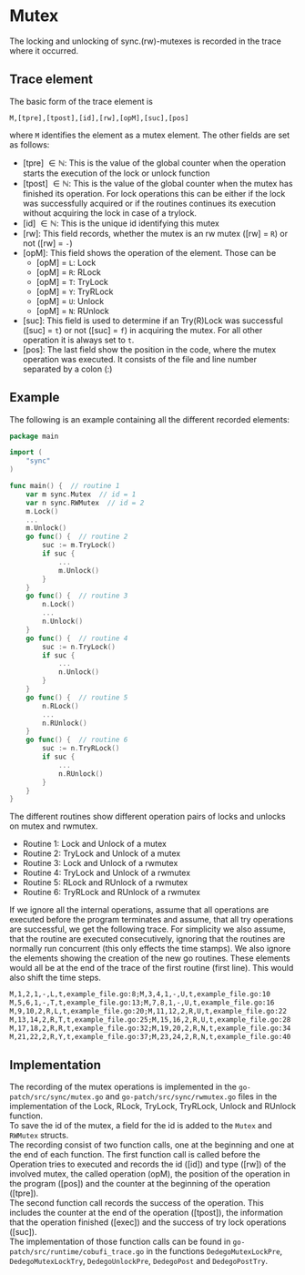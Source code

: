 # Mutex
The locking and unlocking of sync.(rw)-mutexes is recorded in the trace where it occurred.

## Trace element
The basic form of the trace element is 
```
M,[tpre],[tpost],[id],[rw],[opM],[suc],[pos]
```
where `M` identifies the element as a mutex element.
The other fields are set as follows:
- [tpre] $\in \mathbb N$: This is the value of the global counter when the operation starts 
the execution of the lock or unlock function
- [tpost] $\in \mathbb N$: This is the value of the global counter when the mutex has finished its operation. For lock operations this can be either if the lock was successfully acquired or if the routines continues its execution without 
acquiring the lock in case of a trylock. 
- [id] $\in \mathbb N$: This is the unique id identifying this mutex
- [rw]: This field records, whether the mutex is an rw mutex ([rw] = `R`) or not
([rw] = `-`)
- [opM]: This field shows the operation of the element. Those can be
  - [opM] = `L`: Lock
  - [opM] = `R`: RLock
  - [opM] = `T`: TryLock
  - [opM] = `Y`: TryRLock
  - [opM] = `U`: Unlock
  - [opM] = `N`: RUnlock
- [suc]: This field is used to determine if an Try(R)Lock was successful ([suc] = `t`)
or not ([suc] = `f`) in acquiring the mutex. For all other operation it is always
set to `t`.
- [pos]: The last field show the position in the code, where the mutex operation 
was executed. It consists of the file and line number separated by a colon (:)

## Example
 The following is an  example containing all the different recorded 
elements:
```go
package main

import (
    "sync"
)

func main() {  // routine 1
    var m sync.Mutex  // id = 1
    var n sync.RWMutex  // id = 2
    m.Lock()
    ...
    m.Unlock()
    go func() {  // routine 2
        suc := m.TryLock()
        if suc {
            ...
            m.Unlock()
        }
    }
    go func() {  // routine 3
        n.Lock()
        ...
        n.Unlock()
    }
    go func() {  // routine 4
        suc := n.TryLock()
        if suc {
            ...
            n.Unlock()
        }
    }
    go func() {  // routine 5
        n.RLock()
        ...
        n.RUnlock()
    }
    go func() {  // routine 6
        suc := n.TryRLock()
        if suc {
            ...
            n.RUnlock()
        }
    }
}
```
The different routines show different operation pairs of locks and unlocks on mutex and rwmutex.
- Routine 1: Lock and Unlock of a mutex
- Routine 2: TryLock and Unlock of a mutex
- Routine 3: Lock and Unlock of a rwmutex
- Routine 4: TryLock and Unlock of a rwmutex
- Routine 5: RLock and RUnlock of a rwmutex
- Routine 6: TryRLock and RUnlock of a rwmutex

If we ignore all the internal operations, assume that all operations are executed
before the program terminates and assume, that all try operations are successful, 
we get the following trace. For simplicity we also assume, that the routine 
are executed consecutively, ignoring that the routines are normally
run concurrent (this only effects the time stamps). We also ignore the elements showing the creation of the new go routines. These elements would all be at the end of the trace of the first routine (first line). This would also 
shift the time steps.
```txt
M,1,2,1,-,L,t,example_file.go:8;M,3,4,1,-,U,t,example_file.go:10
M,5,6,1,-,T,t,example_file.go:13;M,7,8,1,-,U,t,example_file.go:16
M,9,10,2,R,L,t,example_file.go:20;M,11,12,2,R,U,t,example_file.go:22
M,13,14,2,R,T,t,example_file.go:25;M,15,16,2,R,U,t,example_file.go:28
M,17,18,2,R,R,t,example_file.go:32;M,19,20,2,R,N,t,example_file.go:34
M,21,22,2,R,Y,t,example_file.go:37;M,23,24,2,R,N,t,example_file.go:40
```

## Implementation
The recording of the mutex operations is implemented in the `go-patch/src/sync/mutex.go` and `go-patch/src/sync/rwmutex.go` files in the implementation of the 
Lock, RLock, TryLock, TryRLock, Unlock and RUnlock function.\
To save the id of the mutex, a field for the id is added to the `Mutex` and 
`RWMutex` structs.\
The recording consist of 
two function calls, one at the beginning and one at the end of each function.
The first function call is called before the Operation tries to executed 
and records the id ([id]) and type ([rw]) of the involved mutex, the called operation (opM), the position of the operation in the program ([pos]) and the counter at the beginning of the operation ([tpre]).\
The second function call records the success of the operation. This includes 
the counter at the end of the operation ([tpost]), the information that the 
operation finished ([exec]) and the success of try lock operations ([suc]).\
The implementation of those function calls can be found in 
`go-patch/src/runtime/cobufi_trace.go` in the functions `DedegoMutexLockPre`, 
`DedegoMutexLockTry`, `DedegoUnlockPre`, `DedegoPost` and `DedegoPostTry`.
